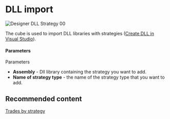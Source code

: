 # DLL import

![Designer DLL Strategy 00](~/images/Designer_DLL_Strategy_00.png)

The cube is used to import DLL libraries with strategies ([Create DLL in Visual Studio](Designer_Creating_DLL_element_in_Visual_Studio.md)).

#### Parameters

Parameters

- **Assembly** \- Dll library containing the strategy you want to add.
- **Name of strategy type** \- the name of the strategy type that you want to add.

## Recommended content

[Trades by strategy](Designer_Trades_strategy.md)

